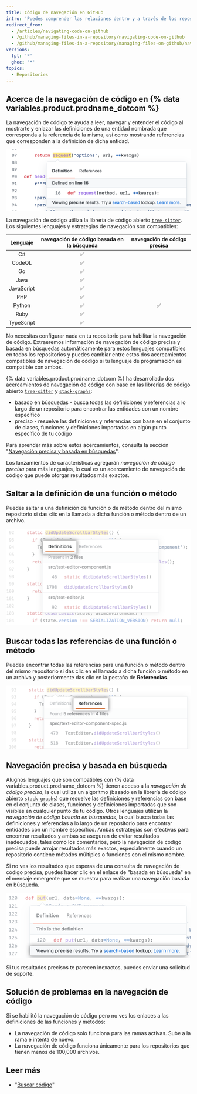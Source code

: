 ```yaml
---
title: Código de navegación en GitHub
intro: 'Puedes comprender las relaciones dentro y a través de los repositorios al navegar directamente por código en {% data variables.product.product_name %}.'
redirect_from:
  - /articles/navigating-code-on-github
  - /github/managing-files-in-a-repository/navigating-code-on-github
  - /github/managing-files-in-a-repository/managing-files-on-github/navigating-code-on-github
versions:
  fpt: '*'
  ghec: '*'
topics:
  - Repositories
---
```


<!-- If you make changes to this feature, update /getting-started-with-github/github-language-support to reflect any changes to supported languages. -->

## Acerca de la navegación de código en {% data variables.product.prodname_dotcom %}

La navegación de código te ayuda a leer, navegar y entender el código al mostrarte y enlazar las definiciones de una entidad nombrada que corresponda a la referencia de la misma, así como mostrando referencias que corresponden a la definición de dicha entidad.

![Pantalla de navegación de código](/assets/images/help/repository/code-navigation-popover.png)

La navegación de código utiliza la librería de código abierto [`tree-sitter`](https://github.com/tree-sitter/tree-sitter). Los siguientes lenguajes y estrategias de navegación son compatibles:

|  Lenguaje  | navegación de código basada en la búsqueda | navegación de código precisa |
|:----------:|:------------------------------------------:|:----------------------------:|
|     C#     |                     ✅                      |                              |
|   CodeQL   |                     ✅                      |                              |
|     Go     |                     ✅                      |                              |
|    Java    |                     ✅                      |                              |
| JavaScript |                     ✅                      |                              |
|    PHP     |                     ✅                      |                              |
|   Python   |                     ✅                      |              ✅               |
|    Ruby    |                     ✅                      |                              |
| TypeScript |                     ✅                      |                              |


No necesitas configurar nada en tu repositorio para habilitar la navegación de código. Extraeremos información de navegación de código precisa y basada en búsquedas automáticamente para estos lenguajes compatibles en todos los repositorios y puedes cambiar entre estos dos acercamientos compatibles de navegación de código si tu lenguaje de programación es compatible con ambos.

{% data variables.product.prodname_dotcom %} ha desarrollado dos acercamientos de navegación de código con base en las librerías de código abierto [`tree-sitter`](https://github.com/tree-sitter/tree-sitter) y [`stack-graphs`](https://github.com/github/stack-graphs):
 - basado en búsquedas - busca todas las definiciones y referencias a lo largo de un repositorio para encontrar las entidades con un nombre específico
 - preciso - resuelve las definiciones y referencias con base en el conjunto de clases, funciones y definiciones importadas en algún punto específico de tu código

Para aprender más sobre estos acercamientos, consulta la sección "[Navegación precisa y basada en búsquedas](#precise-and-search-based-navigation)".

Los lanzamientos de características agregarán *navegación de código precisa* para más lenguajes, lo cual es un acercamiento de navegación de código que puede otorgar resultados más exactos.

## Saltar a la definición de una función o método

Puedes saltar a una definición de función o de método dentro del mismo repositorio si das clic en la llamada a dicha función o método dentro de un archivo.

![Pestaña Jump-to-definition](/assets/images/help/repository/jump-to-definition-tab.png)

## Buscar todas las referencias de una función o método

Puedes encontrar todas las referencias para una función o método dentro del mismo repositorio si das clic en el llamado a dicha función o método en un archivo y posteriormente das clic en la pestaña de **Referencias**.

![Pestaña Find all references (Buscar todas las referencias)](/assets/images/help/repository/find-all-references-tab.png)

## Navegación precisa y basada en búsqueda

Alugnos lenguajes que son compatibles con {% data variables.product.prodname_dotcom %} tienen acceso a la *navegación de código precisa*, la cual utiliza un algoritmo (basado en la librería de código abierto [`stack-graphs`](https://github.com/github/stack-graphs)) que resuelve las definiciones y referencias con base en el conjunto de clases, funciones y definiciones importadas que son visibles en cualquier punto de tu código. Otros lenguajes utilizan la *navegación de código basada en búsquedas*, la cual busca todas las definiciones y referencias a lo largo de un repositorio para encontrar entidades con un nombre específico. Ambas estrategias son efectivas para encontrar resultados y ambas se aseguran de evitar resultados inadecuados, tales como los comentarios, pero la navegación de código precisa puede arrojar resultados más exactos, especialmente cuando un repositorio contiene métodos múltiples o funciones con el mismo nombre.

Si no ves los resultados que esperas de una consulta de navegación de código precisa, puedes hacer clic en el enlace de "basada en búsqueda" en el mensaje emergente que se muestra para realizar una navegación basada en búsqueda.

![Enlace de navegación de código basada en búsqueda](/assets/images/help/repository/search-based-code-navigation-link.png)

Si tus resultados precisos te parecen inexactos, puedes enviar una solicitud de soporte.

## Solución de problemas en la navegación de código

Si se habilitó la navegación de código pero no ves los enlaces a las definiciones de las funciones y métodos:
- La navegación de código solo funciona para las ramas activas. Sube a la rama e intenta de nuevo.
- La navegación de código funciona únicamente para los repositorios que tienen menos de 100,000 archivos.

## Leer más
- "[Buscar código](/github/searching-for-information-on-github/searching-code)"
